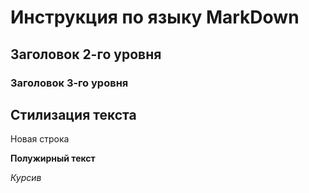 # Инструкция по языку MarkDown

## Заголовок 2-го уровня
### Заголовок 3-го уровня



## Стилизация текста

Новая строка

**Полужирный текст**

*Курсив*
